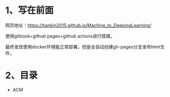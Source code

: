 # 1、写在前面
网页地址：https://hankin2015.github.io/Machine_to_DeepingLearning/

使用gitbook+github pages+github actions进行搭建。

最终发现使用docker环境能正常部署，但是会自动创建gh-pages分支发布html文件。

# 2、目录
- ACM